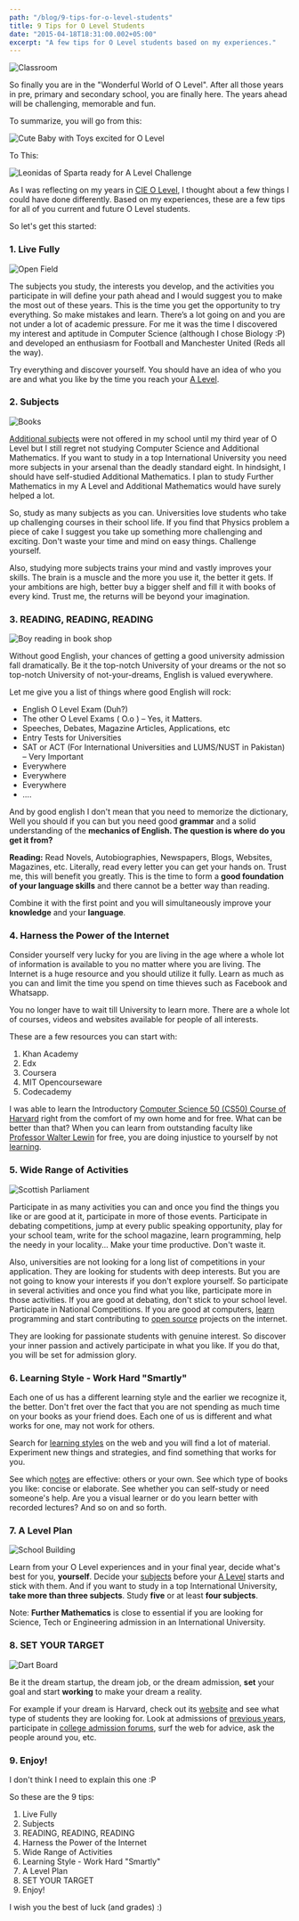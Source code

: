 ```yaml
---
path: "/blog/9-tips-for-o-level-students"
title: 9 Tips for O Level Students
date: "2015-04-18T18:31:00.002+05:00"
excerpt: "A few tips for O Level students based on my experiences."
---
```


![Classroom](https://1.bp.blogspot.com/-Xjq3p2usObM/VTDHCOVtCaI/AAAAAAAAmaY/rHleIfga6uw/s1600/handsRaised.jpg)

So finally you are in the "Wonderful World of O Level". After all those years in pre, primary and secondary school, you are finally here. The years ahead will be challenging, memorable and fun.

To summarize, you will go from this:

![Cute Baby with Toys excited for O Level](https://3.bp.blogspot.com/-0kbduzf4woU/VTC5-4ifc_I/AAAAAAAAmZ8/OagUbGfaFiU/s1600/3563769.jpg)

To This:

![Leonidas of Sparta ready for A Level Challenge](<https://2.bp.blogspot.com/-_eG-ZqgGeSA/VTC7kgU5U4I/AAAAAAAAmaI/7by51ks09gs/s1600/download%2B(1).jpg>)

As I was reflecting on my years in [CIE O Level](https://www.cie.org.uk/programmes-and-qualifications/.../cambridge-o-level/), I thought about a few things I could have done differently. Based on my experiences, these are a few tips for all of you current and future O Level students.

So let's get this started:

### 1. Live Fully

![Open Field](https://1.bp.blogspot.com/-yrjIsaY0hAY/VTDI01lDDFI/AAAAAAAAmak/TLe10LmQjkg/s1600/1.jpg)

The subjects you study, the interests you develop, and the activities you participate in will define your path ahead and I would suggest you to make the most out of these years. This is the time you get the opportunity to try everything. So make mistakes and learn. There’s a lot going on and you are not under a lot of academic pressure. For me it was the time I discovered my interest and aptitude in Computer Science (although I chose Biology :P) and developed an enthusiasm for Football and Manchester United (Reds all the way).

Try everything and discover yourself. You should have an idea of who you are and what you like by the time you reach your [A Level](https://www.cie.org.uk/programmes.../cambridge-international-as-and-a-levels/).

### 2. Subjects

![Books](https://4.bp.blogspot.com/-FeZJfvQ-36o/VTDLlK3BpdI/AAAAAAAAmbg/es1uhUGzdnQ/s1600/2.JPG)

[Additional subjects](https://www.cie.org.uk/programmes-and-qualifications/cambridge-secondary-2/cambridge-o-level/subjects/) were not offered in my school until my third year of O Level but I still regret not studying Computer Science and Additional Mathematics. If you want to study in a top International University you need more subjects in your arsenal than the deadly standard eight. In hindsight, I should have self-studied Additional Mathematics. I plan to study Further Mathematics in my A Level and Additional Mathematics would have surely helped a lot.

So, study as many subjects as you can. Universities love students who take up challenging courses in their school life. If you find that Physics problem a piece of cake I suggest you take up something more challenging and exciting. Don't waste your time and mind on easy things. Challenge yourself.

Also, studying more subjects trains your mind and vastly improves your skills. The brain is a muscle and the more you use it, the better it gets. If your ambitions are high, better buy a bigger shelf and fill it with books of every kind. Trust me, the returns will be beyond your imagination.

### 3. READING, READING, READING

![Boy reading in book shop](https://3.bp.blogspot.com/-kjKSLj2KbPU/VTDJUvRMI8I/AAAAAAAAmbM/ayQkTVfUkK8/s1600/Child_reading_at_Brookline_Booksmith.jpg)

Without good English, your chances of getting a good university admission fall dramatically. Be it the top-notch University of your dreams or the not so top-notch University of not-your-dreams, English is valued everywhere.

Let me give you a list of things where good English will rock:

- English O Level Exam (Duh?)
- The other O Level Exams ( O.o ) – Yes, it Matters.
- Speeches, Debates, Magazine Articles, Applications, etc
- Entry Tests for Universities
- SAT or ACT (For International Universities and LUMS/NUST in Pakistan) – Very Important
- Everywhere
- Everywhere
- Everywhere
- ....

And by good english I don't mean that you need to memorize the dictionary, Well you should if you can but you need good **grammar** and a solid understanding of the **mechanics of English. The question is where do you get it from?**

**Reading:** Read Novels, Autobiographies, Newspapers, Blogs, Websites, Magazines, etc. Literally, read every letter you can get your hands on. Trust me, this will benefit you greatly. This is the time to form a **good foundation of your language skills** and there cannot be a better way than reading.

Combine it with the first point and you will simultaneously improve your **knowledge** and your **language**.

### 4. Harness the Power of the Internet

Consider yourself very lucky for you are living in the age where a whole lot of information is available to you no matter where you are living. The Internet is a huge resource and you should utilize it fully. Learn as much as you can and limit the time you spend on time thieves such as Facebook and Whatsapp.

You no longer have to wait till University to learn more. There are a whole lot of courses, videos and websites available for people of all interests.

These are a few resources you can start with:

1. Khan Academy
2. Edx
3. Coursera
4. MIT Opencourseware
5. Codecademy

I was able to learn the Introductory [Computer Science 50 (CS50) Course of Harvard](https://www.edx.org/course/introduction-computer-science-harvardx-cs50x) right from the comfort of my own home and for free. What can be better than that? When you can learn from outstanding faculty like [Professor Walter Lewin](https://videolectures.net/mit801f99_physics_classical_mechanics/) for free, you are doing injustice to yourself by not [learning](https://www.academicearth.org/).

### 5. Wide Range of Activities

![Scottish Parliament](https://3.bp.blogspot.com/-yi3ybuR7fhg/VTDJYbRKZmI/AAAAAAAAmbU/HD_hRXfVcIs/s1600/Scotland_Parliament_Holyrood.jpg)

Participate in as many activities you can and once you find the things you like or are good at it, participate in more of those events. Participate in debating competitions, jump at every public speaking opportunity, play for your school team, write for the school magazine, learn programming, help the needy in your locality... Make your time productive. Don't waste it.

Also, universities are not looking for a long list of competitions in your application. They are looking for students with deep interests. But you are not going to know your interests if you don't explore yourself. So participate in several activities and once you find what you like, participate more in those activities. If you are good at debating, don't stick to your school level. Participate in National Competitions. If you are good at computers, [learn](https://code.org/learn) programming and start contributing to [open source](https://en.wikipedia.org/wiki/Open_source) projects on the internet.

They are looking for passionate students with genuine interest. So discover your inner passion and actively participate in what you like. If you do that, you will be set for admission glory.

### 6. Learning Style - Work Hard "Smartly"

Each one of us has a different learning style and the earlier we recognize it, the better. Don't fret over the fact that you are not spending as much time on your books as your friend does. Each one of us is different and what works for one, may not work for others.

Search for [learning styles](https://www.learning-styles-online.com/overview/) on the web and you will find a lot of material. Experiment new things and strategies, and find something that works for you.

See which [notes](https://www.oalevelnotes.com/) are effective: others or your own. See which type of books you like: concise or elaborate. See whether you can self-study or need someone's help. Are you a visual learner or do you learn better with recorded lectures? And so on and so forth.

### 7. A Level Plan

![School Building](https://2.bp.blogspot.com/-OlQ1WNy7WZM/VTDI30rOanI/AAAAAAAAma0/jIVKxwCX00E/s1600/300px-Forest_Lawn_High_School_6.jpg)

Learn from your O Level experiences and in your final year, decide what's best for you, **yourself**. Decide your [subjects](https://www.cie.org.uk/programmes-and-qualifications/cambridge-advanced/cambridge-international-as-and-a-levels/subjects/) before your [A Level](https://www.cie.org.uk/programmes.../cambridge-international-as-and-a-levels/) starts and stick with them. And if you want to study in a top International University, **take more than three subjects**. Study **five** or at least **four subjects**.

Note: **Further Mathematics** is close to essential if you are looking for Science, Tech or Engineering admission in an International University.

### 8. SET YOUR TARGET

![Dart Board](https://4.bp.blogspot.com/-6oxw1I7HawA/VTDI-7GtA7I/AAAAAAAAmbE/pKEDPPvwqnQ/s1600/target-34560_640.png)

Be it the dream startup, the dream job, or the dream admission, **set** your goal and start **working** to make your dream a reality.

For example if your dream is Harvard, check out its [website](https://www.harvard.edu/) and see what type of students they are looking for. Look at admissions of [previous years](https://talk.collegeconfidential.com/harvard-university/), participate in [college admission forums](https://www.collegeconfidential.com/), surf the web for advice, ask the people around you, etc.

### 9. Enjoy!

I don't think I need to explain this one :P

So these are the 9 tips:

1. Live Fully
2. Subjects
3. READING, READING, READING
4. Harness the Power of the Internet
5. Wide Range of Activities
6. Learning Style - Work Hard "Smartly"
7. A Level Plan
8. SET YOUR TARGET
9. Enjoy!

I wish you the best of luck (and grades) :)
